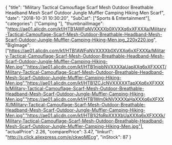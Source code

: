 {
	"title": "Military Tactical Camouflage Scarf Mesh Outdoor Breathable Headband Mesh Scarf Outdoor Jungle Muffler Camping Hiking Men Scarf",
	"date": "2018-10-31 10:30:20",
	"SubCat": ["Sports & Entertainment"],
	"categories": ["Camping "],
	"thumbnailImage": "https://ae01.alicdn.com/kf/HTB1AWFqNVXXXXb0XVXXq6xXFXXXa/Military-Tactical-Camouflage-Scarf-Mesh-Outdoor-Breathable-Headband-Mesh-Scarf-Outdoor-Jungle-Muffler-Camping-Hiking-Men.jpg_220x220.jpg",
	"BigImage": ["https://ae01.alicdn.com/kf/HTB1AWFqNVXXXXb0XVXXq6xXFXXXa/Military-Tactical-Camouflage-Scarf-Mesh-Outdoor-Breathable-Headband-Mesh-Scarf-Outdoor-Jungle-Muffler-Camping-Hiking-Men.jpg","https://ae01.alicdn.com/kf/HTB1nipbNVXXXXaUapXXq6xXFXXXT/Military-Tactical-Camouflage-Scarf-Mesh-Outdoor-Breathable-Headband-Mesh-Scarf-Outdoor-Jungle-Muffler-Camping-Hiking-Men.jpg","https://ae01.alicdn.com/kf/HTB1ZCJcNVXXXXXTapXXq6xXFXXXb/Military-Tactical-Camouflage-Scarf-Mesh-Outdoor-Breathable-Headband-Mesh-Scarf-Outdoor-Jungle-Muffler-Camping-Hiking-Men.jpg","https://ae01.alicdn.com/kf/HTB1Wm0kNVXXXXaHaXXXq6xXFXXXi/Military-Tactical-Camouflage-Scarf-Mesh-Outdoor-Breathable-Headband-Mesh-Scarf-Outdoor-Jungle-Muffler-Camping-Hiking-Men.jpg","https://ae01.alicdn.com/kf/HTB1j2fqRpXXXXbUaXXXq6xXFXXXk/Military-Tactical-Camouflage-Scarf-Mesh-Outdoor-Breathable-Headband-Mesh-Scarf-Outdoor-Jungle-Muffler-Camping-Hiking-Men.jpg"],
	"actualPrice": 2.26,
	"comparePrice": 3.47,
	"linkurl": "http://s.click.aliexpress.com/e/ckwoMEcg",
	"inStock": 87
}
